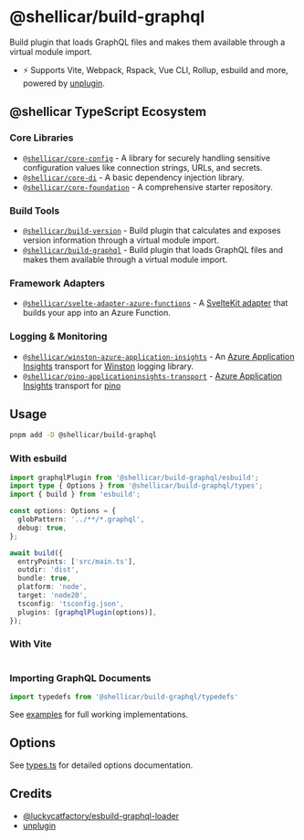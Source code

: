 # @shellicar/build-graphql

Build plugin that loads GraphQL files and makes them available through a virtual module import.

- ⚡️ Supports Vite, Webpack, Rspack, Vue CLI, Rollup, esbuild and more, powered by [unplugin](https://github.com/unjs/unplugin).

<!-- BEGIN_ECOSYSTEM -->

## @shellicar TypeScript Ecosystem

### Core Libraries

- [`@shellicar/core-config`](https://github.com/shellicar/core-config) - A library for securely handling sensitive configuration values like connection strings, URLs, and secrets.
- [`@shellicar/core-di`](https://github.com/shellicar/core-di) - A basic dependency injection library.
- [`@shellicar/core-foundation`](https://github.com/shellicar/core-foundation) - A comprehensive starter repository.

### Build Tools

- [`@shellicar/build-version`](https://github.com/shellicar/build-version) - Build plugin that calculates and exposes version information through a virtual module import.
- [`@shellicar/build-graphql`](https://github.com/shellicar/build-graphql) - Build plugin that loads GraphQL files and makes them available through a virtual module import.

### Framework Adapters

- [`@shellicar/svelte-adapter-azure-functions`](https://github.com/shellicar/svelte-adapter-azure-functions) - A [SvelteKit adapter](https://kit.svelte.dev/docs/adapters) that builds your app into an Azure Function.

### Logging & Monitoring

- [`@shellicar/winston-azure-application-insights`](https://github.com/shellicar/winston-azure-application-insights) - An [Azure Application Insights](https://azure.microsoft.com/en-us/services/application-insights/) transport for [Winston](https://github.com/winstonjs/winston) logging library.
- [`@shellicar/pino-applicationinsights-transport`](https://github.com/shellicar/pino-applicationinsights-transport) - [Azure Application Insights](https://azure.microsoft.com/en-us/services/application-insights) transport for [pino](https://github.com/pinojs/pino)

<!-- END_ECOSYSTEM -->

## Usage

```sh
pnpm add -D @shellicar/build-graphql
```

### With esbuild

```ts
import graphqlPlugin from '@shellicar/build-graphql/esbuild';
import type { Options } from '@shellicar/build-graphql/types';
import { build } from 'esbuild';

const options: Options = {
  globPattern: '../**/*.graphql',
  debug: true,
};

await build({
  entryPoints: ['src/main.ts'],
  outdir: 'dist',
  bundle: true,
  platform: 'node',
  target: 'node20',
  tsconfig: 'tsconfig.json',
  plugins: [graphqlPlugin(options)],
});
```

### With Vite

```ts

```

### Importing GraphQL Documents

```ts
import typedefs from '@shellicar/build-graphql/typedefs'
```

See [examples](./examples) for full working implementations.

## Options

See [types.ts](./packages/build-graphql/src/core/types.ts) for detailed options documentation.

## Credits

- [@luckycatfactory/esbuild-graphql-loader](https://github.com/luckycatfactory/esbuild-graphql-loader)
- [unplugin](https://github.com/unjs/unplugin)
